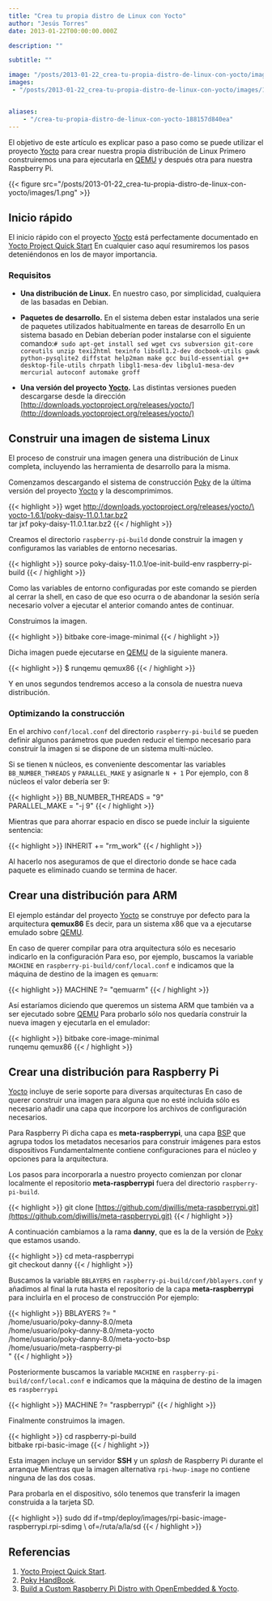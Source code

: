 ```yaml
---
title: "Crea tu propia distro de Linux con Yocto"
author: "Jesús Torres"
date: 2013-01-22T00:00:00.000Z

description: ""

subtitle: ""

image: "/posts/2013-01-22_crea-tu-propia-distro-de-linux-con-yocto/images/1.png" 
images:
 - "/posts/2013-01-22_crea-tu-propia-distro-de-linux-con-yocto/images/1.png" 


aliases:
    - "/crea-tu-propia-distro-de-linux-con-yocto-188157d840ea"
---
```


El objetivo de este artículo es explicar paso a paso como se puede utilizar el proyecto [Yocto](https://jmtorres.webs.ull.es/me/2013/01/yocto-poky-y-bitbake/) para crear nuestra propia distribución de Linux
Primero construiremos una para ejecutarla en [QEMU](http://wiki.qemu.org/) y después otra para nuestra Raspberry Pi.




{{< figure src="/posts/2013-01-22_crea-tu-propia-distro-de-linux-con-yocto/images/1.png" >}}



## Inicio rápido

El inicio rápido con el proyecto [Yocto](https://jmtorres.webs.ull.es/me/2013/01/yocto-poky-y-bitbake/) está perfectamente documentado en [Yocto Project Quick Start](http://www.yoctoproject.org/docs/1.0/yocto-quick-start/yocto-project-qs.html)
En cualquier caso aquí resumiremos los pasos deteniéndonos en los de mayor importancia.

### Requisitos

*   **Una distribución de Linux.** En nuestro caso, por simplicidad, cualquiera de las basadas en Debian.
*   **Paquetes de desarrollo.** En el sistema deben estar instalados una serie de paquetes utilizados habitualmente en tareas de desarrollo
En un sistema basado en Debian deberían poder instalarse con el siguiente comando:`# sudo apt-get install sed wget cvs subversion git-core coreutils unzip texi2html texinfo libsdl1.2-dev docbook-utils gawk python-pysqlite2 diffstat help2man make gcc build-essential g++ desktop-file-utils chrpath libgl1-mesa-dev libglu1-mesa-dev mercurial autoconf automake groff`

*   **Una versión del proyecto** [**Yocto**](https://jmtorres.webs.ull.es/me/2013/01/yocto-poky-y-bitbake/)**.** Las distintas versiones pueden descargarse desde la dirección [http://downloads.yoctoproject.org/releases/yocto/](http://downloads.yoctoproject.org/releases/yocto/)

## Construir una imagen de sistema Linux

El proceso de construir una imagen genera una distribución de Linux completa, incluyendo las herramienta de desarrollo para la misma.

Comenzamos descargando el sistema de construcción [Poky](https://jmtorres.webs.ull.es/me/2013/01/yocto-poky-y-bitbake/) de la última versión del proyecto [Yocto](https://jmtorres.webs.ull.es/me/2013/01/yocto-poky-y-bitbake/) y la descomprimimos.

{{< highlight >}}
wget [http://downloads.yoctoproject.org/releases/yocto/\  
yocto-1.6.1/poky-daisy-11.0.1.tar.bz2](http://downloads.yoctoproject.org/releases/yocto/yocto-1.6.1/poky-daisy-11.0.1.tar.bz2)  
tar jxf poky-daisy-11.0.1.tar.bz2
{{< / highlight >}}

Creamos el directorio `raspberry-pi-build` donde construir la imagen y configuramos las variables de entorno necesarias.

{{< highlight >}}
source poky-daisy-11.0.1/oe-init-build-env raspberry-pi-build
{{< / highlight >}}

Como las variables de entorno configuradas por este comando se pierden al cerrar la shell, en caso de que eso ocurra o de abandonar la sesión sería necesario volver a ejecutar el anterior comando antes de continuar.

Construimos la imagen.

{{< highlight >}}
bitbake core-image-minimal
{{< / highlight >}}

Dicha imagen puede ejecutarse en [QEMU](http://wiki.qemu.org/) de la siguiente manera.

{{< highlight >}}
$ runqemu qemux86
{{< / highlight >}}

Y en unos segundos tendremos acceso a la consola de nuestra nueva distribución.

### Optimizando la construcción

En el archivo `conf/local.conf` del directorio `raspberry-pi-build` se pueden definir algunos parámetros que pueden reducir el tiempo necesario para construir la imagen si se dispone de un sistema multi-núcleo.

Si se tienen `N` núcleos, es conveniente descomentar las variables `BB_NUMBER_THREADS` y `PARALLEL_MAKE` y asignarle `N + 1`
Por ejemplo, con 8 núcleos el valor debería ser 9:

{{< highlight >}}
BB_NUMBER_THREADS = "9"  
PARALLEL_MAKE = "-j 9"
{{< / highlight >}}

Mientras que para ahorrar espacio en disco se puede incluir la siguiente sentencia:

{{< highlight >}}
INHERIT += "rm_work"
{{< / highlight >}}

Al hacerlo nos aseguramos de que el directorio donde se hace cada paquete es eliminado cuando se termina de hacer.

## Crear una distribución para ARM

El ejemplo estándar del proyecto [Yocto](https://jmtorres.webs.ull.es/me/2013/01/yocto-poky-y-bitbake/) se construye por defecto para la arquitectura **qemux86**
Es decir, para un sistema x86 que va a ejecutarse emulado sobre [QEMU](http://wiki.qemu.org/).

En caso de querer compilar para otra arquitectura sólo es necesario indicarlo en la configuración
Para eso, por ejemplo, buscamos la variable `MACHINE` en `raspberry-pi-build/conf/local.conf` e indicamos que la máquina de destino de la imagen es `qemuarm`:

{{< highlight >}}
MACHINE ?= "qemuarm"
{{< / highlight >}}

Así estaríamos diciendo que queremos un sistema ARM que también va a ser ejecutado sobre [QEMU](http://wiki.qemu.org/)
Para probarlo sólo nos quedaría construir la nueva imagen y ejecutarla en el emulador:

{{< highlight >}}
bitbake core-image-minimal  
runqemu qemux86
{{< / highlight >}}

## Crear una distribución para Raspberry Pi

[Yocto](https://jmtorres.webs.ull.es/me/2013/01/yocto-poky-y-bitbake/) incluye de serie soporte para diversas arquitecturas
En caso de querer construir una imagen para alguna que no esté incluida sólo es necesario añadir una capa que incorpore los archivos de configuración necesarios.

Para Raspberry Pi dicha capa es **meta-raspberrypi**, una capa [BSP](http://en.wikipedia.org/wiki/Board_support_package) que agrupa todos los metadatos necesarios para construir imágenes para estos dispositivos
Fundamentalmente contiene configuraciones para el núcleo y opciones para la arquitectura.

Los pasos para incorporarla a nuestro proyecto comienzan por clonar localmente el repositorio **meta-raspberrypi** fuera del directorio `raspberry-pi-build`.

{{< highlight >}}
git clone [https://github.com/djwillis/meta-raspberrypi.git](https://github.com/djwillis/meta-raspberrypi.git)
{{< / highlight >}}

A continuación cambiamos a la rama **danny**, que es la de la versión de [Poky](https://jmtorres.webs.ull.es/me/2013/01/yocto-poky-y-bitbake/) que estamos usando.

{{< highlight >}}
cd meta-raspberrypi  
git checkout danny
{{< / highlight >}}

Buscamos la variable `BBLAYERS` en `raspberry-pi-build/conf/bblayers.conf` y añadimos al final la ruta hasta el repositorio de la capa **meta-raspberrypi** para incluirla en el proceso de construcción
Por ejemplo:

{{< highlight >}}
BBLAYERS ?= "   
 /home/usuario/poky-danny-8.0/meta   
 /home/usuario/poky-danny-8.0/meta-yocto   
 /home/usuario/poky-danny-8.0/meta-yocto-bsp   
 /home/usuario/meta-raspberry-pi   
"
{{< / highlight >}}

Posteriormente buscamos la variable `MACHINE` en `raspberry-pi-build/conf/local.conf` e indicamos que la máquina de destino de la imagen es `raspberrypi`

{{< highlight >}}
MACHINE ?= "raspberrypi"
{{< / highlight >}}

Finalmente construimos la imagen.

{{< highlight >}}
cd raspberry-pi-build  
bitbake rpi-basic-image
{{< / highlight >}}

Esta imagen incluye un servidor **SSH** y un _splash_ de Raspberry Pi durante el arranque
Mientras que la imagen alternativa `rpi-hwup-image` no contiene ninguna de las dos cosas.

Para probarla en el dispositivo, sólo tenemos que transferir la imagen construida a la tarjeta SD.

{{< highlight >}}
sudo dd if=tmp/deploy/images/rpi-basic-image-raspberrypi.rpi-sdimg \ of=/ruta/a/la/sd
{{< / highlight >}}

## Referencias

1.  [Yocto Project Quick Start](http://www.yoctoproject.org/docs/1.0/yocto-quick-start/yocto-project-qs.html).
2.  [Poky HandBook](http://pokylinux.org/doc/poky-handbook.html).
3.  [Build a Custom Raspberry Pi Distro with OpenEmbedded & Yocto](http://web.archive.org/web/20141220181842/http://www.pimpmypi.com/blog/blogPost.php?blogPostID=7).
